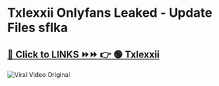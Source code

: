 
 # Txlexxii Onlyfans Leaked - Update Files sflka

## <h2><a href="https://clipsfans.com/Txlexxii&ref=git">🔗 Click to LINKS ⏩⏩ 👉 🟢 Txlexxii </a></h2>

<a href="https://clipsfans.com/Txlexxii&ref=git" rel="nofollow" data-target="animated-image.originalLink"><img src="https://i.ibb.co.com/xMMVF88/686577567.gif" alt="Viral Video Original" style="max-width: 100%; display: inline-block;" data-target="animated-image.originalImage"></a>

